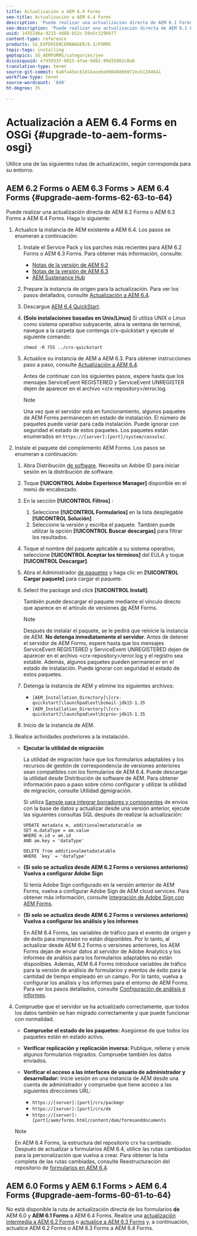 ```yaml
---
title: Actualización a AEM 6.4 Forms
seo-title: Actualización a AEM 6.4 Forms
description: 'Puede realizar una actualización directa de AEM 6.1 Forms, AEM 6.2 Forms y LiveCycle ES4 SP1 a AEM 6.3 Forms. '
seo-description: 'Puede realizar una actualización directa de AEM 6.1 Forms, AEM 6.2 Forms y LiveCycle ES4 SP1 a AEM 6.3 Forms. '
uuid: 1435246a-9215-4d88-b52c-59a5c329bb77
content-type: reference
products: SG_EXPERIENCEMANAGER/6.3/FORMS
topic-tags: installing
geptopics: SG_AEMFORMS/categories/jee
discoiquuid: e745033f-8015-4fae-9d82-99d35802c0a6
translation-type: tm+mt
source-git-commit: 6a8fa45ec61014acebe09048066972ecb1284641
workflow-type: tm+mt
source-wordcount: '849'
ht-degree: 3%

---
```



# Actualización a AEM 6.4 Forms en OSGi {#upgrade-to-aem-forms-osgi}

Utilice una de las siguientes rutas de actualización, según corresponda para su entorno.

## AEM 6.2 Forms o AEM 6.3 Forms > AEM 6.4 Forms {#upgrade-aem-forms-62-63-to-64}

Puede realizar una actualización directa de AEM 6.2 Forms o AEM 6.3 Forms a AEM 6.4 Forms. Haga lo siguiente:

1. Actualice la instancia de AEM existente a AEM 6.4. Los pasos se enumeran a continuación:

   1. Instale el Service Pack y los parches más recientes para AEM 6.2 Forms o AEM 6.3 Forms. Para obtener más información, consulte:

      * [Notas de la versión de AEM 6.2](https://helpx.adobe.com/es/experience-manager/6-2/release-notes.html)
      * [Notas de la versión de AEM 6.3](https://helpx.adobe.com/es/experience-manager/6-3/release-notes.html)
      * [AEM Sustenance Hub](https://helpx.adobe.com/es/experience-manager/aem-releases-updates.html)
   1. Prepare la instancia de origen para la actualización. Para ver los pasos detallados, consulte [Actualización a AEM 6.4](/help/sites-deploying/upgrade.md#preparing%20the%20source%20instance).
   1. Descargue [AEM 6.4 QuickStart](/help/sites-deploying/deploy.md#getting%20the%20software).
   1. **(Solo instalaciones basadas en Unix/Linux)** Si utiliza UNIX o Linux como sistema operativo subyacente, abra la ventana de terminal, navegue a la carpeta que contenga crx-quickstart y ejecute el siguiente comando:

      `chmod -R 755 ../crx-quickstart`

   1. Actualice su instancia de AEM a AEM 6.3. Para obtener instrucciones paso a paso, consulte [Actualización a AEM 6.4](/help/sites-deploying/upgrade.md).

      Antes de continuar con los siguientes pasos, espere hasta que los mensajes ServiceEvent REGISTERED y ServiceEvent UNREGISTER dejen de aparecer en el archivo &lt;crx-repository>/error.log.

      >[!NOTE]
      >
      >Una vez que el servidor está en funcionamiento, algunos paquetes de AEM Forms permanecen en estado de instalación. El número de paquetes puede variar para cada instalación. Puede ignorar con seguridad el estado de estos paquetes. Los paquetes están enumerados en `https://[server]:[port]/system/console/`.


1. Instale el paquete del complemento AEM Forms. Los pasos se enumeran a continuación:

   1. Abra Distribución [de software](https://experience.adobe.com/downloads). Necesita un Adobe ID para iniciar sesión en la distribución de software.
   1. Toque **[!UICONTROL Adobe Experience Manager]** disponible en el menú de encabezado.
   1. En la sección **[!UICONTROL Filtros]** :
      1. Seleccione **[!UICONTROL Formularios]** en la lista desplegable **[!UICONTROL Solución]** .
      1. Seleccione la versión y escriba el paquete. También puede utilizar la opción **[!UICONTROL Buscar descargas]** para filtrar los resultados.
   1. Toque el nombre del paquete aplicable a su sistema operativo, seleccione **[!UICONTROL Aceptar los términos]** del EULA y toque **[!UICONTROL Descargar]**.
   1. Abra el Administrador [de paquetes](https://docs.adobe.com/content/help/en/experience-manager-65/administering/contentmanagement/package-manager.html) y haga clic en **[!UICONTROL Cargar paquete]** para cargar el paquete.
   1. Select the package and click **[!UICONTROL Install]**.

      También puede descargar el paquete mediante el vínculo directo que aparece en el artículo de versiones [de](https://helpx.adobe.com/es/aem-forms/kb/aem-forms-releases.html) AEM Forms.

      >[!NOTE]
      >
      >Después de instalar el paquete, se le pedirá que reinicie la instancia de AEM. **No detenga inmediatamente el servidor.** Antes de detener el servidor de AEM Forms, espere hasta que los mensajes ServiceEvent REGISTERED y ServiceEvent UNREGISTERED dejen de aparecer en el archivo &lt;crx-repository>/error.log y el registro sea estable. Además, algunos paquetes pueden permanecer en el estado de instalación. Puede ignorar con seguridad el estado de estos paquetes.

   1. Detenga la instancia de AEM y elimine los siguientes archivos:

      * `[AEM_Installation_Directory]\[crx-quickstart]\launchpad\ext\bcmail-jdk15-1.35`
      * `[AEM_Installation_Directory]\[crx-quickstart]\launchpad\ext\bcprov-jdk15-1.35`
   1. Inicio de la instancia de AEM.


1. Realice actividades posteriores a la instalación.

   * **Ejecutar la utilidad de migración**

      La utilidad de migración hace que los formularios adaptables y los recursos de gestión de correspondencia de versiones anteriores sean compatibles con los formularios de AEM 6.4. Puede descargar la utilidad desde Distribución de software de AEM. Para obtener información paso a paso sobre cómo configurar y utilizar la utilidad de migración, consulte Utilidad [de](/help/forms/using/migration-utility.md)migración.

      Si utiliza [Sample para integrar borradores y componentes](integrate-draft-submission-database.md) de envíos con la base de datos y actualizar desde una versión anterior, ejecute las siguientes consultas SQL después de realizar la actualización:

      ```
      UPDATE metadata m, additionalmetadatatable am
      SET m.dataType = am.value
      WHERE m.id = am.id
      AND am.key = 'dataType'
      ```

      ```
      DELETE from additionalmetadatatable
      WHERE `key` = 'dataType'
      ```

   * **(Si solo se actualiza desde AEM 6.2 Forms o versiones anteriores) Vuelva a configurar Adobe Sign**

      Si tenía Adobe Sign configurado en la versión anterior de AEM Forms, vuelva a configurar Adobe Sign de AEM cloud services. Para obtener más información, consulte [Integración de Adobe Sign con AEM Forms](/help/forms/using/adobe-sign-integration-adaptive-forms.md).

   * **(Si solo se actualiza desde AEM 6.2 Forms o versiones anteriores) Vuelva a configurar los análisis y los informes**

      En AEM 6.4 Forms, las variables de tráfico para el evento de origen y de éxito para impresión no están disponibles. Por lo tanto, al actualizar desde AEM 6.2 Forms o versiones anteriores, los AEM Forms dejan de enviar datos al servidor de Adobe Analytics y los informes de análisis para los formularios adaptables no están disponibles. Además, AEM 6.4 Forms introduce variables de tráfico para la versión de análisis de formularios y eventos de éxito para la cantidad de tiempo empleado en un campo. Por lo tanto, vuelva a configurar los análisis y los informes para el entorno de AEM Forms. Para ver los pasos detallados, consulte [Configuración de análisis e informes](/help/forms/using/configure-analytics-forms-documents.md).

1. Compruebe que el servidor se ha actualizado correctamente, que todos los datos también se han migrado correctamente y que puede funcionar con normalidad.

   * **Compruebe el estado de los paquetes:** Asegúrese de que todos los paquetes están en estado activo.
   * **Verificar replicación y replicación inversa:** Publique, rellene y envíe algunos formularios migrados. Compruebe también los datos enviados.
   * **Verificar el acceso a las interfaces de usuario de administrador y desarrollador:** Inicie sesión en una instancia de AEM desde una cuenta de administrador y compruebe que tiene acceso a las siguientes direcciones URL:

      * `https://[server]:[port]/crx/packmgr`
      * `https://[server]:[port]/crx/de`
      * `https://[server]:[port]/aem/forms.html/content/dam/formsanddocuments`

   >[!NOTE]
   En AEM 6.4 Forms, la estructura del repositorio crx ha cambiado. Después de actualizar a formularios AEM 6.4, utilice las rutas cambiadas para la personalización que vuelva a crear. Para obtener la lista completa de las rutas cambiadas, consulte Reestructuración del repositorio de [formularios en AEM 6.4](/help/sites-deploying/forms-repository-restructuring-in-aem-6-4.md).

## AEM 6.0 Forms y AEM 6.1 Forms > AEM 6.4 Forms {#upgrade-aem-forms-60-61-to-64}

No está disponible la ruta de actualización directa de los formularios **de** AEM 6.0 y **AEM 6.1 Forms** a AEM 6.4 Forms. Realice una [actualización intermedia a AEM 6.2 Forms](/help/forms/using/upgrade.md) o [actualice a AEM 6.3 Forms](/help/forms/using/upgrade.md) y, a continuación, actualice AEM 6.2 Forms o AEM 6.3 Forms a AEM 6.4 Forms.
